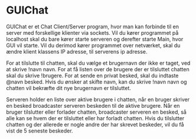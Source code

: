 # GUIChat
GUIChat er et Chat Client/Server program, hvor man kan forbinde til en server med forskellige klienter via sockets.
Vil du kører programmet på localhost skal du bare kører starte serveren og derefter starte Main, hvor GUI vil starte.
Vil du derimod kører programmet over netværket, skal du ændre klient klassens IP adresse, til serverens ip adresse.

For at tilslutte til chatten, skal du vælge et brugernavn der ikke er taget, ved at skrive !navn navn.
For at få listen over de brugere der er tilsluttet chatten skal du skrive !brugere.
For at sende en privat besked, skal du indtaste @navn besked.
Hvis du ønsker at skifte navn, kan du skrive !navn navn og chatten vil bekræfte dit nye brugernavn er tilsluttet.

Serveren holder en liste over aktive brugere i chatten, når en bruger skriver en besked broadcaster serveren beskeden til de aktive brugere.
Når en bruger tilslutter eller forlader chatten, broadcaster serveren en besked, så alle kan se hvem der er tilsluttet eller har forladt chatten.
Hvis du tilslutter chatten og der allerede er nogle andre der har skrevet beskeder, vil du få vist de 5 seneste beskeder. 
